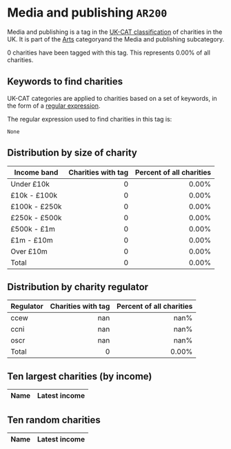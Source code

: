 # Media and publishing `AR200`

Media and publishing is a tag in the [UK-CAT classification](../tag_list.md) of charities in the 
UK. It is part of the [Arts](AR.md) categoryand the Media and publishing subcategory.

0 charities have been tagged with this tag.
This represents 0.00% of all charities.

## Keywords to find charities

UK-CAT categories are applied to charities based on a set of keywords, in the form of a [regular expression](https://en.wikipedia.org/wiki/Regular_expression).

The regular expression used to find charities in this tag is:

`None`



## Distribution by size of charity

Income band | Charities with tag | Percent of all charities
------------|-------------------:|-------------------------:
Under £10k | 0 | 0.00%
£10k - £100k | 0 | 0.00%
£100k - £250k | 0 | 0.00%
£250k - £500k | 0 | 0.00%
£500k - £1m | 0 | 0.00%
£1m - £10m | 0 | 0.00%
Over £10m | 0 | 0.00%
Total | 0 | 0.00%


## Distribution by charity regulator

Regulator | Charities with tag | Percent of all charities
------------|-------------------:|-------------------------:
ccew | nan | nan%
ccni | nan | nan%
oscr | nan | nan%
Total | 0 | 0.00%


## Ten largest charities (by income)

Name | Latest income
-----|--------:


## Ten random charities

Name | Latest income
-----|--------:
